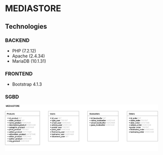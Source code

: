 # MEDIASTORE

## Technologies
### BACKEND
- PHP (7.2.12)
- Apache (2.4.34)
- MariaDB (10.1.31)
### FRONTEND
- Bootstrap 4.1.3
### SGBD
![alt text](sgbd.png "sgbd")
